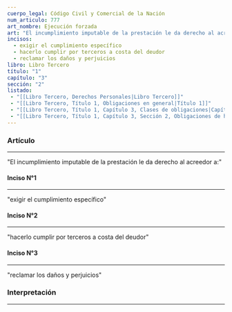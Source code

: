```yaml
---
cuerpo_legal: Código Civil y Comercial de la Nación
num_articulo: 777
art_nombre: Ejecución forzada
art: "El incumplimiento imputable de la prestación le da derecho al acreedor a:"
incisos:
  - exigir el cumplimiento específico
  - hacerlo cumplir por terceros a costa del deudor
  - reclamar los daños y perjuicios
libro: Libro Tercero
título: "1"
capítulo: "3"
sección: "2"
listado:
 - "[[Libro Tercero, Derechos Personales|Libro Tercero]]"
 - "[[Libro Tercero, Título 1, Obligaciones en general|Título 1]]"
 - "[[Libro Tercero, Título 1, Capítulo 3, Clases de obligaciones|Capítulo 3]]"
 - "[[Libro Tercero, Título 1, Capítulo 3, Sección 2, Obligaciones de hacer y de no hacer|Sección 2]]"
---
```

### Artículo
---
"El incumplimiento imputable de la prestación le da derecho al acreedor a:"

#### Inciso N°1
---
"exigir el cumplimiento específico"

#### Inciso N°2
---
"hacerlo cumplir por terceros a costa del deudor"

#### Inciso N°3
---
"reclamar los daños y perjuicios"


### Interpretación
---
